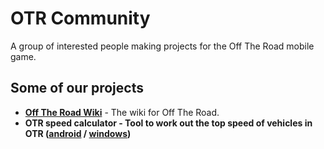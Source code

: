 # OTR Community

A group of interested people making projects for the Off The Road mobile game.

## Some of our projects

- [**Off The Road Wiki**](https://github.com/otr-community/wiki) - The wiki for Off The Road.
- **OTR speed calculator - Tool to work out the top speed of vehicles in OTR ([android](https://github.com/otr-community/android) / [windows](https://github.com/otr-community/windows))**


